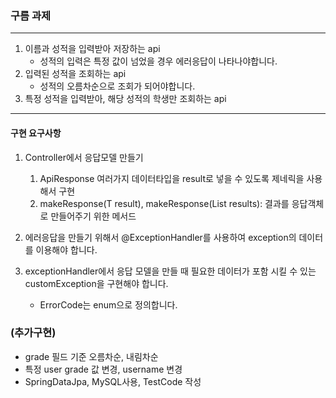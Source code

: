 ### 구름 과제

---
1. 이름과 성적을 입력받아 저장하는 api
   - 성적의 입력은 특정 값이 넘었을 경우 에러응답이 나타나야합니다.
2. 입력된 성적을 조회하는 api
   - 성적의 오름차순으로 조회가 되어야합니다.
3. 특정 성적을 입력받아, 해당 성적의 학생만 조회하는 api
---
#### 구현 요구사항
1. Controller에서 응답모델 만들기
    1. ApiResponse<T> 여러가지 데이터타입을 result로 넣을 수 있도록 제네릭을 사용해서 구현
    2. makeResponse(T result), makeResponse(List<T> results): 결과를 응답객체로 만들어주기 위한 메서드

2. 에러응답을 만들기 위해서 @ExceptionHandler를 사용하여 exception의 데이터를 이용해야 합니다.
3.  exceptionHandler에서 응답 모델을 만들 때 필요한 데이터가 포함 시킬 수 있는 customException을 구현해야 합니다.
    - ErrorCode는 enum으로 정의합니다.

### (추가구현)
- grade 필드 기준 오름차순, 내림차순
- 특정 user grade 값 변경, username 변경
- SpringDataJpa, MySQL사용, TestCode 작성 